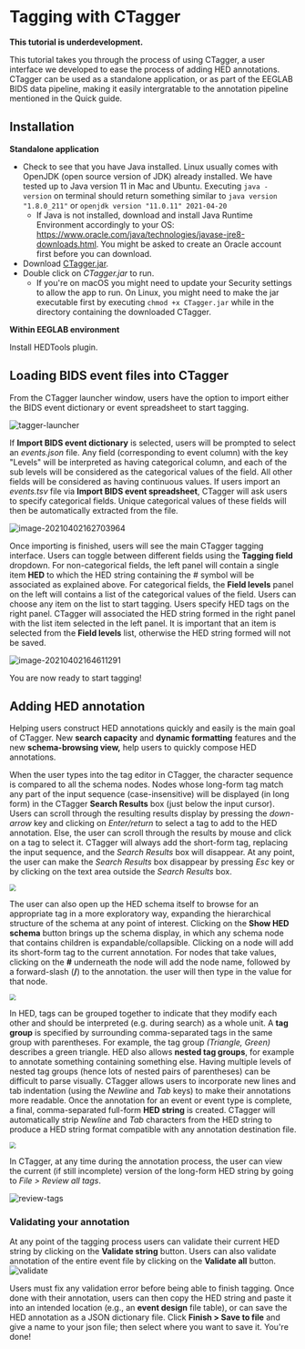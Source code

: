 # Tagging with CTagger

**This tutorial is underdevelopment.**

This tutorial takes you through the process of using CTagger, a user interface we developed to ease the process of adding HED annotations. 
CTagger can be used as a standalone application, or as part of the EEGLAB BIDS data pipeline, making it easily intergratable to the annotation pipeline mentioned in the Quick guide.

## Installation
**Standalone application**

- Check to see that you have Java installed. Linux usually comes with OpenJDK (open source version of JDK) already installed. We have tested up to Java version 11 in Mac and Ubuntu. Executing `java -version` on terminal should return something similar to
`java version "1.8.0_211"` or `openjdk version "11.0.11" 2021-04-20`
    * If Java is not installed, download and install Java Runtime Environment accordingly to your OS: https://www.oracle.com/java/technologies/javase-jre8-downloads.html. You might be asked to create an Oracle account first before you can download. 
- Download [CTagger.jar](https://github.com/hed-standard/CTagger/raw/main/CTagger.jar).
- Double click on *CTagger.jar* to run. 
    * If you're on macOS you might need to update your Security settings to allow the app to run. On Linux, you might need to make the jar executable first by executing `chmod +x CTagger.jar` while in the directory containing the downloaded CTagger.


**Within EEGLAB environment**

Install HEDTools plugin.


## Loading BIDS event files into CTagger
From the CTagger launcher window, users have the option to import either the BIDS event dictionary or event spreadsheet to start tagging. 

![tagger-launcher](_static/images/CTaggerLauncher.png)

If **Import BIDS event dictionary** is selected, users will be prompted to select an *events.json* file. Any field (corresponding to event column) with the key "Levels" will be interpreted as having categorical column, and each of the sub levels will be considered as the categorical values of the field. All other fields will be considered as having continuous values. If users import an *events.tsv* file via **Import BIDS event spreadsheet**, CTagger will ask users to specify categorical fields. Unique categorical values of these fields will then be automatically extracted from the file.

![image-20210402162703964](_static/images/events-tsv-categorical-fields.png)


Once importing is finished, users will see the main CTagger tagging interface. Users can toggle between different fields using the **Tagging field** dropdown. For non-categorical fields, the left panel will contain a single item **HED** to which the HED string containing the # symbol will be associated as explained above. For categorical fields, the **Field levels** panel on the left will contains a list of the categorical values of the field. Users can choose any item on the list to start tagging. Users specify HED tags on the right panel. CTagger will associated the HED string formed in the right panel with the list item selected in the left panel. It is important that an item is selected from the **Field levels** list, otherwise the HED string formed will not be saved. 

![image-20210402164611291](_static/images/tagging-interface.png)

You are now ready to start tagging! 

## Adding HED annotation
Helping users construct HED annotations quickly and easily is the main goal of CTagger. New **search capacity** and **dynamic formatting** features  and the new **schema-browsing view,** help users to quickly compose HED annotations. 

When the user types into the tag editor in CTagger, the character sequence is compared to all the schema nodes. Nodes whose long-form tag match any part of the input sequence (case-insensitive) will be displayed (in long form) in the CTagger **Search Results** box (just below the input cursor). Users can scroll through the resulting results display by pressing the *down-arrow* key and clicking on *Enter/return* to select a tag to add to the HED annotation. Else, the user can scroll through the results by mouse and click on a tag to select it. CTagger will always add the short-form tag, replacing the input sequence, and the *Search Results* box will disappear. At any point, the user can make the *Search Results* box disappear by pressing *Esc* key or by clicking on the text area outside the *Search Results* box. 

<img src="_static/images/search.gif" style="zoom:70%;" />

The user can also open up the HED schema itself to browse for an appropriate tag in a more exploratory way, expanding the hierarchical structure of the schema at any point of interest. Clicking on the **Show HED schema** button brings up the schema display, in which any schema node that contains children is expandable/collapsible. Clicking on a node will add its short-form tag to the current annotation. For nodes that take values, clicking on the **#** underneath the node will add the node name, followed by a forward-slash (**/**) to the annotation. the user will then type in the value for that node. 

<img src="_static/images/show-schema.gif" style="zoom:70%;" />


In HED, tags can be grouped together to indicate that they modify each other and should be interpreted (e.g. during search) as a whole unit. A **tag group** is specified by surrounding comma-separated tags in the same group with parentheses. For example, the tag group *(Triangle, Green)* describes a green triangle. HED also allows **nested tag groups**, for example to annotate something containing something else. Having multiple levels of nested tag groups (hence lots of nested pairs of parentheses) can be difficult to parse visually. CTagger allows users to incorporate new lines and tab indentation (using the *Newline* and *Tab* keys) to make their annotations more readable. Once the annotation for an event or event type is complete, a final, comma-separated full-form **HED string** is created. CTagger will automatically strip *Newline* and *Tab* characters from the HED string to produce a HED string format compatible with any annotation destination file. 

<img src="_static/images/tag-group.gif" style="zoom:70%;" />

In CTagger, at any time during the annotation process, the user can view the current (if still incomplete) version of the long-form HED string by going to *File > Review all tags*.

![review-tags](_static/images/review-all-tags.jpg)

### Validating your annotation
At any point of the tagging process users can validate their current HED string by clicking on the **Validate string** button. Users can also validate annotation of the entire event file by clicking on the **Validate all** button. 
![validate](_static/images/validate.jpg)

Users must fix any validation error before being able to finish tagging. Once done with their annotation, users can then copy the HED string and paste it into an intended location (e.g., an **event design** file table), or can save the HED annotation as a JSON dictionary file. Click **Finish > Save to file** and give a name to your json file; then select where you want to save it. You're done! 
